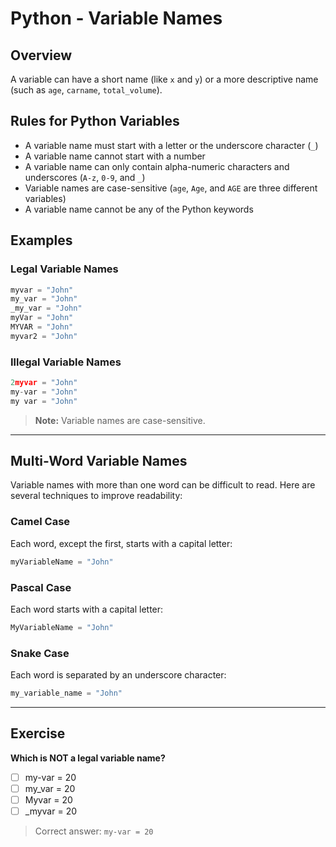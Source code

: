 # Python - Variable Names

## Overview

A variable can have a short name (like `x` and `y`) or a more descriptive name (such as `age`, `carname`, `total_volume`).

## Rules for Python Variables

- A variable name must start with a letter or the underscore character (`_`)
- A variable name cannot start with a number
- A variable name can only contain alpha-numeric characters and underscores (`A-z`, `0-9`, and `_`)
- Variable names are case-sensitive (`age`, `Age`, and `AGE` are three different variables)
- A variable name cannot be any of the Python keywords

## Examples

### Legal Variable Names

```python
myvar = "John"
my_var = "John"
_my_var = "John"
myVar = "John"
MYVAR = "John"
myvar2 = "John"
```

### Illegal Variable Names

```python
2myvar = "John"
my-var = "John"
my var = "John"
```

> **Note:** Variable names are case-sensitive.

---

## Multi-Word Variable Names

Variable names with more than one word can be difficult to read. Here are several techniques to improve readability:

### Camel Case

Each word, except the first, starts with a capital letter:

```python
myVariableName = "John"
```

### Pascal Case

Each word starts with a capital letter:

```python
MyVariableName = "John"
```

### Snake Case

Each word is separated by an underscore character:

```python
my_variable_name = "John"
```

---

## Exercise

**Which is NOT a legal variable name?**

- [ ] my-var = 20
- [ ] my_var = 20
- [ ] Myvar = 20
- [ ] \_myvar = 20

> Correct answer: `my-var = 20`

